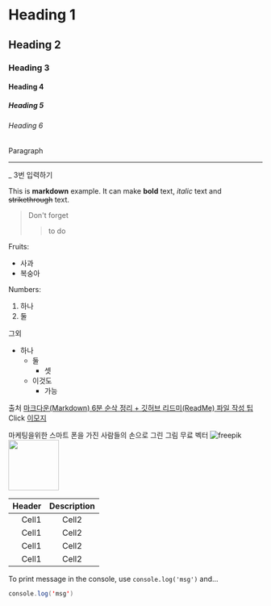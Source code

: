 <!-- Heading -->

# Heading 1

## Heading 2

### Heading 3

#### Heading 4

##### Heading 5

###### Heading 6

Paragraph

<!-- Line -->

---

\_ 3번 입력하기

<!-- Text attributes -->

This is **markdown** example. It can make **bold** text, _italic_ text and ~~strikethrough~~ text.

<!-- Quote -->

> Don't forget
>
> > to do

<!-- Bullet list -->

Fruits:

- 사과
- 복숭아

<!-- Numbered List -->

Numbers:

1. 하나
2. 둘

<!-- 그외 -->

그외

- 하나
  - 둘
    - 셋
  * 이것도
    - 가능

<!-- Link -->

출처 [마크다운(Markdown) 6분 순삭 정리 + 깃허브 리드미(ReadMe) 파일 작성 팁](https://www.youtube.com/watch?v=kMEb_BzyUqk)  
Click [이모지](https://steemit.com/steemkr-guide/@snow-airline/steemkr-quick-start-guide)

<!-- Image -->

마케팅을위한 스마트 폰을 가진 사람들의 손으로 그린 그림 무료 벡터
![freepik](https://image.freepik.com/free-vector/hand-drawn-illustration-of-people-with-smartphone-for-marketing_52683-66658.jpg)
<img src="https://image.freepik.com/free-vector/hand-drawn-illustration-of-people-with-smartphone-for-marketing_52683-66658.jpg" width="100">

<!-- Table -->

| Header | Description |
| -----: | :---------: |
|  Cell1 |    Cell2    |
|  Cell1 |    Cell2    |
|  Cell1 |    Cell2    |
|  Cell1 |    Cell2    |

<!-- Code -->

To print message in the console, use `console.log('msg')` and...

```java
console.log('msg')
```
